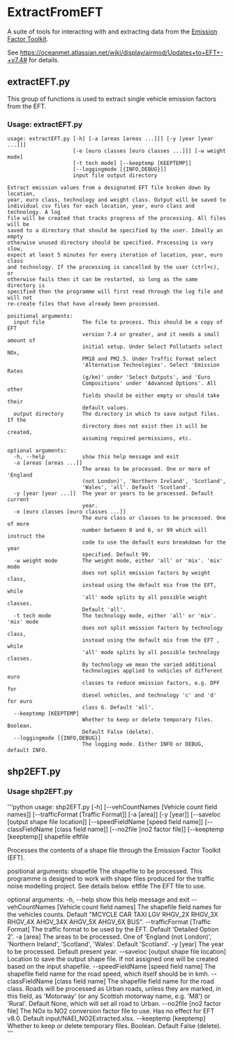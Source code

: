 # ExtractFromEFT #

A suite of tools for interacting with and extracting data from the [Emission Factor Toolkit](https://laqm.defra.gov.uk/review-and-assessment/tools/emissions-factors-toolkit.html).

See https://oceanmet.atlassian.net/wiki/display/airmod/Updates+to+EFT+-+v7.4# for details.


## extractEFT.py ##
This group of functions is used to extract single vehicle emission factors from the EFT.

### Usage: extractEFT.py ###
```text
usage: extractEFT.py [-h] [-a [areas [areas ...]]] [-y [year [year ...]]]
                     [-e [euro classes [euro classes ...]]] [-w weight mode]
                     [-t tech mode] [--keeptemp [KEEPTEMP]]
                     [--loggingmode [{INFO,DEBUG}]]
                     input file output directory

Extract emission values from a designated EFT file broken down by location,
year, euro class, technology and weight class. Output will be saved to
individual csv files for each location, year, euro class and technology. A log
file will be created that tracks progress of the processing. All files will be
saved to a directory that should be specified by the user. Ideally an empty
otherwise unused directory should be specified. Processing is very slow,
expect at least 5 minutes for every iteration of location, year, euro class
and technology. If the processing is cancelled by the user (ctrl+c), or
otherwise fails then it can be restarted, so long as the same directory is
specified then the programme will first read through the log file and will not
re-create files that have already been processed.

positional arguments:
  input file            The file to process. This should be a copy of EFT
                        version 7.4 or greater, and it needs a small amount of
                        initial setup. Under Select Pollutants select NOx,
                        PM10 and PM2.5. Under Traffic Format select
                        'Alternative Technologies'. Select 'Emission Rates
                        (g/km)' under 'Select Outputs', and 'Euro
                        Compositions' under 'Advanced Options'. All other
                        fields should be either empty or should take their
                        default values.
  output directory      The directory in which to save output files. If the
                        directory does not exist then it will be created,
                        assuming required permissions, etc.

optional arguments:
  -h, --help            show this help message and exit
  -a [areas [areas ...]]
                        The areas to be processed. One or more of 'England
                        (not London)', 'Northern Ireland', 'Scotland',
                        'Wales', 'all'. Default 'Scotland'.
  -y [year [year ...]]  The year or years to be processed. Default current
                        year.
  -e [euro classes [euro classes ...]]
                        The euro class or classes to be processed. One of more
                        number between 0 and 6, or 99 which will instruct the
                        code to use the default euro breakdown for the year
                        specified. Default 99.
  -w weight mode        The weight mode, either 'all' or 'mix'. 'mix' mode
                        does not split emission factors by weight class,
                        instead using the default mix from the EFT, while
                        'all' mode splits by all possible weight classes.
                        Default 'all'.
  -t tech mode          The technology mode, either 'all' or 'mix'. 'mix' mode
                        does not split emission factors by technology class,
                        instead using the default mix from the EFT , while
                        'all' mode splits by all possible technology classes.
                        By technology we mean the varied additional
                        technologies applied to vehicles of different euro
                        classes to reduce emission factors, e.g. DPF for
                        diesel vehicles, and technology 'c' and 'd' for euro
                        class 6. Default 'all'.
  --keeptemp [KEEPTEMP]
                        Whether to keep or delete temporary files. Boolean.
                        Default False (delete).
  --loggingmode [{INFO,DEBUG}]
                        The logging mode. Either INFO or DEBUG, default INFO.
```

##  shp2EFT.py ##

### Usage shp2EFT.py ###
'''python
usage: shp2EFT.py [-h] [--vehCountNames [Vehicle count field names]]
                  [--trafficFormat [Traffic Format]] [-a [area]] [-y [year]]
                  [--saveloc [output shape file location]]
                  [--speedFieldName [speed field name]]
                  [--classFieldName [class field name]]
                  [--no2file [no2 factor file]] [--keeptemp [keeptemp]]
                  shapefile eftfile

Processes the contents of a shape file through the Emission Factor Toolkit
(EFT).

positional arguments:
  shapefile             The shapefile to be processed. This programme is
                        designed to work with shape files produced for the
                        traffic noise modelling project. See details below.
  eftfile               The EFT file to use.

optional arguments:
  -h, --help            show this help message and exit
  --vehCountNames [Vehicle count field names]
                        The shapefile field names for the vehicles counts.
                        Default "MCYCLE CAR TAXI LGV RHGV_2X RHGV_3X RHGV_4X
                        AHGV_34X AHGV_5X AHGV_6X BUS".
  --trafficFormat [Traffic Format]
                        The traffic format to be used by the EFT. Default
                        'Detailed Option 2'.
  -a [area]             The areas to be processed. One of 'England (not
                        London)', 'Northern Ireland', 'Scotland', 'Wales'.
                        Default 'Scotland'.
  -y [year]             The year to be processed. Default present year.
  --saveloc [output shape file location]
                        Location to save the output shape file. If not
                        assigned one will be created based on the input
                        shapefile.
  --speedFieldName [speed field name]
                        The shapefile field name for the road speed, which
                        itself should be in kmh.
  --classFieldName [class field name]
                        The shapefile field name for the road class. Roads
                        will be processed as Urban roads, unless they are
                        marked, in this field, as 'Motorway' (or any Scottish
                        motorway name, e.g. 'M8') or 'Rural'. Default None,
                        which will set all road to Urban.
  --no2file [no2 factor file]
                        The NOx to NO2 conversion factor file to use. Has no
                        effect for EFT v8.0. Default
                        input/NAEI_NO2Extracted.xlsx.
  --keeptemp [keeptemp]
                        Whether to keep or delete temporary files. Boolean.
                        Default False (delete).
'''
